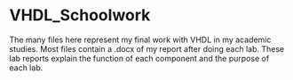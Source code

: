 # VHDL_Schoolwork

The many files here represent my final work with VHDL in my academic studies. 
Most files contain a .docx of my report after doing each lab. 
These lab reports explain the function of each component and the purpose of each lab.
